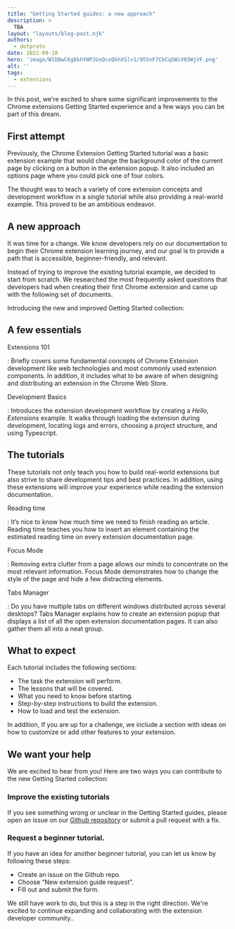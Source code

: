 ```yaml
---
title: "Getting Started guides: a new approach"
description: >
  TBA
layout: "layouts/blog-post.njk"
authors:
  - dotproto
date: 2022-09-10
hero: 'image/WlD8wC6g8khYWPJUsQceQkhXSlv1/95SnF7CbCqSWiV03WjVF.png'
alt: ''
tags:
  - extensions
---
```


In this post, we're excited to share some significant improvements to the Chrome extensions Getting Started experience and a few ways you can be part of this dream.

## First attempt

Previously, the Chrome Extension Getting Started tutorial was a basic extension example that would change the background color of the current page by clicking on a button in the extension popup. It also included an options page where you could pick one of four colors.

The thought was to teach a variety of core extension concepts and development workflow in a single tutorial while also providing a real-world example. This proved to be an ambitious endeavor.

## A new approach

It was time for a change. We know developers rely on our documentation to begin their Chrome extension learning journey, and our goal is to provide a path that is accessible, beginner-friendly, and relevant.

Instead of trying to improve the existing tutorial example, we decided to start from scratch. We researched the most frequently asked questions that developers had when creating their first Chrome extension and came up with the following set of documents.

Introducing the new and improved Getting Started collection:

## A few essentials

Extensions 101

: Briefly covers some fundamental concepts of Chrome Extension development like web technologies and most commonly used extension components. In addition, it includes what to be aware of when designing and distributing an extension in the Chrome Web Store. 

Development Basics

: Introduces the extension development workflow by creating a _Hello, Extensions_ example. It walks through loading the extension during development, locating logs and errors, choosing a project structure, and using Typescript.

## The tutorials

These tutorials not only teach you how to build real-world extensions but also strive to share development tips and best practices. In addition, using these extensions will improve your experience while reading the extension documentation.

Reading time

: It’s nice to know how much time we need to finish reading an article. Reading time teaches you how to insert an element containing the estimated reading time on every extension documentation page.

Focus Mode

: Removing extra clutter from a page allows our minds to concentrate on the most relevant information. Focus Mode demonstrates how to change the style of the page and hide a few distracting elements.

Tabs Manager

: Do you have multiple tabs on different windows distributed across several desktops? Tabs Manager explains how to create an extension popup that displays a list of all the open extension documentation pages. It can also gather them all into a neat group. 

## What to expect

Each tutorial includes the following sections:
- The task the extension will perform. 
- The lessons that will be covered.
- What you need to know before starting.
- Step-by-step instructions to build the extension. 
- How to load and test the extension.

In addition, If you are up for a challenge, we include a section with ideas on how to customize or add other features to your extension.

## We want your help

We are excited to hear from you! Here are two ways you can contribute to the new Getting Started collection:

### Improve the existing tutorials

If you see something wrong or unclear in the Getting Started guides, please open an issue on our [Github repository](https://github.com/GoogleChrome/developer.chrome.com/issues/new/choose) or submit a pull request with a fix.

### Request a beginner tutorial.

If you have an idea for another beginner tutorial, you can let us know by following these steps:
- Create an issue on the Github repo.
- Choose “New extension guide request”.
- Fill out and submit the form.

We still have work to do, but this is a step in the right direction. We're excited to continue expanding and collaborating with the extension developer community..

